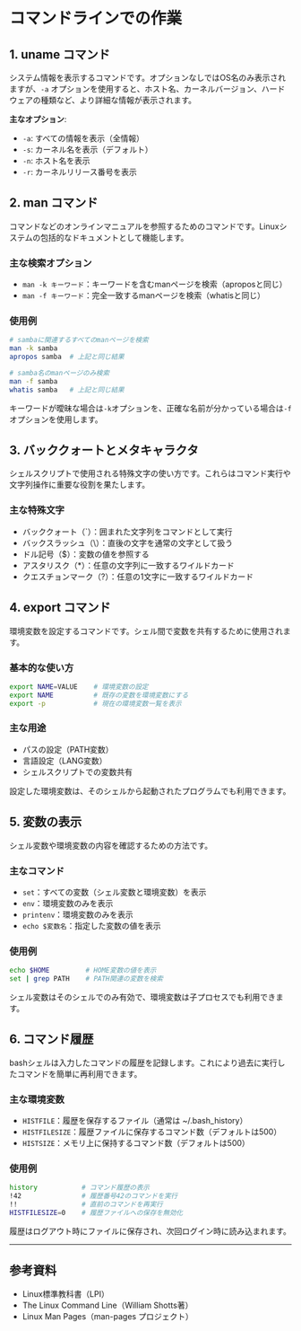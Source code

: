 # コマンドラインでの作業

## 1. uname コマンド

システム情報を表示するコマンドです。オプションなしではOS名のみ表示されますが、`-a` オプションを使用すると、ホスト名、カーネルバージョン、ハードウェアの種類など、より詳細な情報が表示されます。

**主なオプション**:
- `-a`: すべての情報を表示（全情報）
- `-s`: カーネル名を表示（デフォルト）
- `-n`: ホスト名を表示
- `-r`: カーネルリリース番号を表示

## 2. man コマンド

コマンドなどのオンラインマニュアルを参照するためのコマンドです。Linuxシステムの包括的なドキュメントとして機能します。

### 主な検索オプション
- `man -k キーワード`：キーワードを含むmanページを検索（aproposと同じ）
- `man -f キーワード`：完全一致するmanページを検索（whatisと同じ）

### 使用例
```bash
# sambaに関連するすべてのmanページを検索
man -k samba
apropos samba  # 上記と同じ結果

# samba名のmanページのみ検索
man -f samba
whatis samba   # 上記と同じ結果
```

キーワードが曖昧な場合は`-k`オプションを、正確な名前が分かっている場合は`-f`オプションを使用します。

## 3. バッククォートとメタキャラクタ

シェルスクリプトで使用される特殊文字の使い方です。これらはコマンド実行や文字列操作に重要な役割を果たします。

### 主な特殊文字
- バッククォート（\`）：囲まれた文字列をコマンドとして実行
- バックスラッシュ（\\）：直後の文字を通常の文字として扱う
- ドル記号（$）：変数の値を参照する
- アスタリスク（*）：任意の文字列に一致するワイルドカード
- クエスチョンマーク（?）：任意の1文字に一致するワイルドカード

## 4. export コマンド

環境変数を設定するコマンドです。シェル間で変数を共有するために使用されます。

### 基本的な使い方
```bash
export NAME=VALUE    # 環境変数の設定
export NAME          # 既存の変数を環境変数にする
export -p            # 現在の環境変数一覧を表示
```

### 主な用途
- パスの設定（PATH変数）
- 言語設定（LANG変数）
- シェルスクリプトでの変数共有

設定した環境変数は、そのシェルから起動されたプログラムでも利用できます。

## 5. 変数の表示

シェル変数や環境変数の内容を確認するための方法です。

### 主なコマンド
- `set`：すべての変数（シェル変数と環境変数）を表示
- `env`：環境変数のみを表示
- `printenv`：環境変数のみを表示
- `echo $変数名`：指定した変数の値を表示

### 使用例
```bash
echo $HOME         # HOME変数の値を表示
set | grep PATH    # PATH関連の変数を検索
```

シェル変数はそのシェルでのみ有効で、環境変数は子プロセスでも利用できます。

## 6. コマンド履歴

bashシェルは入力したコマンドの履歴を記録します。これにより過去に実行したコマンドを簡単に再利用できます。

### 主な環境変数
- `HISTFILE`：履歴を保存するファイル（通常は ~/.bash_history）
- `HISTFILESIZE`：履歴ファイルに保存するコマンド数（デフォルトは500）
- `HISTSIZE`：メモリ上に保持するコマンド数（デフォルトは500）

### 使用例
```bash
history           # コマンド履歴の表示
!42               # 履歴番号42のコマンドを実行
!!                # 直前のコマンドを再実行
HISTFILESIZE=0    # 履歴ファイルへの保存を無効化
```

履歴はログアウト時にファイルに保存され、次回ログイン時に読み込まれます。

---

## 参考資料
- Linux標準教科書（LPI）
- The Linux Command Line（William Shotts著）
- Linux Man Pages（man-pages プロジェクト）
